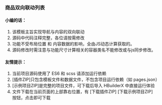 ### 商品双向联动列表

#### 小编的话：

1. 该模板主旨实现导航与内容的双向联动
2. 源码中代码注释完整，各位请按需修改
3. 功能不受布局位置 和 内容数据的影响，全由JS动态计算获取的。
4. 源码修改时需注意与功能尺寸计算相关的容器类名不能修改或与js同步修改。

#### 友情提示：

1. 当前项目源码使用了 ES6 和 scss 请添加运行依赖
2. [插件ZIP]只包含模板文件和数据文件，不包含项目运行依赖（如 pages.json）
3. [示例项目ZIP]是完整的项目文件，可下载后导入 HBuilderX 中直接运行体验
4. 文件下载在当前页面的上部靠右位置，有 [下载插件ZIP] [下载示例项目ZIP] 按钮，点击即可下载